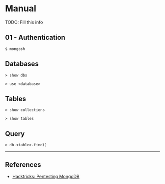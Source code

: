 # Manual

TODO: Fill this info

## 01 - Authentication

`$ mongosh`

## Databases

```
> show dbs

> use <database>
```

## Tables

```
> show collections

> show tables
```

## Query

```
> db.<table>.find()
```

---
## References

- [Hacktricks: Pentesting MongoDB](https://book.hacktricks.xyz/network-services-pentesting/27017-27018-mongodb)